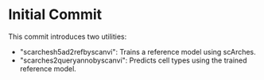 # Initial Commit

This commit introduces two utilities:

- "scarchesh5ad2refbyscanvi": Trains a reference model using scArches.
- "scarches2queryannobyscanvi": Predicts cell types using the trained reference model.

